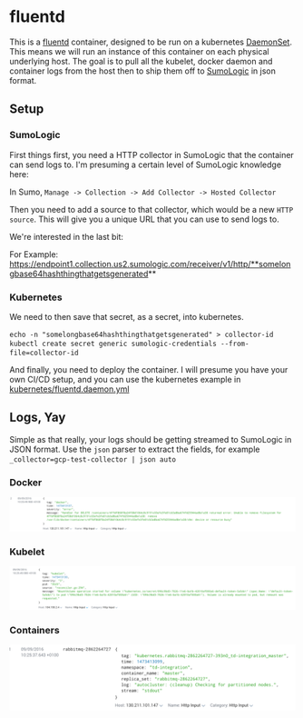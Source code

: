 # fluentd
This is a [fluentd](http://www.fluentd.org/) container, designed to be run on a kubernetes [DaemonSet](http://kubernetes.io/docs/admin/daemons/).  This means we will run an instance of this container on each physical underlying host.  The goal is to pull all the kubelet, docker daemon and container logs from the host then to ship them off to [SumoLogic](https://www.sumologic.com/) in json format.

## Setup
### SumoLogic
First things first, you need a HTTP collector in SumoLogic that the container can send logs to.  I'm presuming a certain level of SumoLogic knowledge here:

In Sumo, `Manage -> Collection -> Add Collector -> Hosted Collector`

Then you need to add a source to that collector, which would be a new `HTTP source`. This will give you a unique URL that you can use to send logs to.

We're interested in the last bit:

For Example: https://endpoint1.collection.us2.sumologic.com/receiver/v1/http/**somelongbase64hashthingthatgetsgenerated**

### Kubernetes
We need to then save that secret, as a secret, into kubernetes.

```
echo -n "somelongbase64hashthingthatgetsgenerated" > collector-id
kubectl create secret generic sumologic-credentials --from-file=collector-id
```

And finally, you need to deploy the container.  I will presume you have your own CI/CD setup, and you can use the kubernetes example in [kubernetes/fluentd.daemon.yml](kubernetes/fluentd.daemon.yml)

## Logs, Yay
Simple as that really, your logs should be getting streamed to SumoLogic in JSON format.  Use the `json` parser to extract the fields, for example `_collector=gcp-test-collector | json auto`

### Docker
![Docker Logs](/screenshots/docker.png)

### Kubelet
![Docker Logs](/screenshots/kubelet.png)

### Containers
![Docker Logs](/screenshots/container.png)